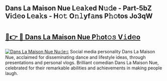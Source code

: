 ## Dans La Maison Nue L𝚎a𝚔ed N𝚞𝚍e - Part-5bZ Vi𝚍𝚎o L𝚎a𝚔s - H𝚘𝚝 O𝚗𝚕yf𝚊ns P𝚑𝚘tos Jo3qW

# <h2><a href="http://kfcidta.oniu.top/?m=Dans+La+Maison+Nue">🔗👉 🔴 Dans La Maison Nue P𝚑ot𝚘𝚜 V𝚒d𝚎o</a></h2>

[![Dans La Maison Nue Nu𝚍e𝚜](https://i.imgur.com/0qMVB7G.gif)](http://kfcidta.oniu.top/?m=Dans+La+Maison+Nue)
Social media personality Dans La Maison Nue, acclaimed for disseminating dance and lifestyle ideas, through presentations and personal vlogs. Brilliant comedian Dans La Maison Nue, celebrated for their remarkable abilities and achievements in making people laugh.  
